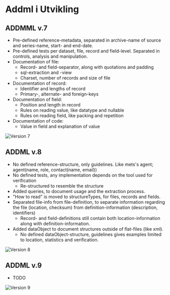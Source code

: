 # Addml i Utvikling

## ADDMML v.7

* Pre-defined reference-metadata, separated in archive-name of source and series-name, start- and end-date.
* Pre-defined tests per dataset, file, record and field-level. Separated in controls, analysis and manipulation.
* Documentation of file:
    * Record- and field-separator, along with quotations and padding
    * sql-extraction and -view
    * Charset, number of records and size of file
* Documentation of record:
    * Identifier and lengths of record
    * Primary-, alternate- and foreign-keys
* Documentation of field:
    * Position and length in record
    * Rules on reading value, like datatype and nullable
    * Rules on reading field, like packing and repetition
* Documentation of code:
    * Value in field and explanation of value

![Version 7](https://www.plantuml.com/plantuml/png/5SvD4e8m343XlQVG0vHWGN5SSHCdJIFKwG_Jf7XzSVMMxvj5iMfByNG9cMBpt6eyhwgRF04gVhibwDfS4wvKidBMZag2J-6wS3Qxm3JqTgBH6hBapKXtQzprFHfx6oprx1uU7IGKvGfDS650sK953IKB76i1z3wb-DgdRljJPix-w0y0)

## ADDML v.8

* No defined reference-structure, only guidelines. Like mets's agent; agent(name, role, contact(name, email))
* No defined tests, any implementation depends on the tool used for verification
    * Re-structured to resemble the structure
* Added queries, to document usage and the extraction process.
* "How to read" is moved to structureTypes, for files, records and fields.
* Separated file-info from file-definition, to separate information regarding the file (location, checksum) from definition-information (description, identifiers)
    * Record- and field-definitions still contain both location-information along with definition-information.
* Added dataObject to document structures outside of flat-files (like xml).
    * No defined dataObject-structure, guidelines gives examples limited to location, statistics and verification.


![Version 8](https://www.plantuml.com/plantuml/png/5SvFie8m383n_Jl5ym0bM50OLzp4ITC8TVg7QLAylhZwbjzl4SMgBSM_IyWKc-TMu_-ckii3eEAdMuDkpJNXIYKhP-se97WNhYjdSmXCGsyd6gqXIzwCTBV6NL-ZiRV1KizkzkWWeIXNQ88h0yeUAceeMU1S2w3tAJwFkTj_aeMpF_i5)

## ADDML v.9

* TODO

![Version 9](https://www.plantuml.com/plantuml/png/5SvDje8m343X-Ll5Sm4bM53K4Jlnf6c4Ulh3QLBSlZYwm_lDebYrfVXt2fbYyzng_5zLDta0LFnqIz2rkIPSgMJbh1sL1E_2TU5iTe5fwEr4epLaoPkHhjQuysiqzZ9OwjdTF3f8ACeLck32WBA5YXfA5ZZM0kXzYi_ztcq_oSpP7_q2)